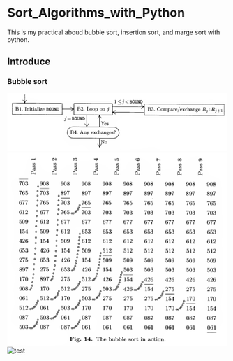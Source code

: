 # Sort_Algorithms_with_Python

This is my practical aboud bubble sort, insertion sort, and marge sort with python.

## Introduce

### Bubble sort
![bubblesort1](https://github.com/yutsunoki/Sort_Algorithms_with_Python/blob/main/img/bubblesort/Screenshot%202023-08-05%20204445.png)
![bubblesort2](https://github.com/yutsunoki/Sort_Algorithms_with_Python/blob/main/img/bubblesort/Screenshot%202023-08-05%20204320.png)
![test](https://github.com/yutsunoki/Sort_Algorithms_with_Python/blob/main/img/bubblesort/SquareToCircle.gif)
